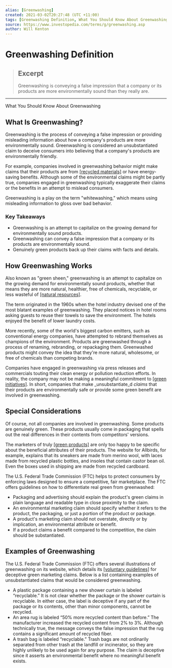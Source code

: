 ```yaml
---
alias: [Greenwashing]
created: 2021-03-02T20:27:48 (UTC +11:00)
tags: [Greenwashing Definition, What You Should Know About Greenwashing]
source: https://www.investopedia.com/terms/g/greenwashing.asp
author: Will Kenton
---
```


# Greenwashing Definition

> ## Excerpt
> Greenwashing is conveying a false impression that a company or its products are more environmentally sound than they really are.

---

What You Should Know About Greenwashing
## What Is Greenwashing?

Greenwashing is the process of conveying a false impression or providing misleading information about how a company's products are more environmentally sound. Greenwashing is considered an unsubstantiated claim to deceive consumers into believing that a company's products are environmentally friendly.

For example, companies involved in greenwashing behavior might make claims that their products are from [[recycled materials]](https://www.investopedia.com/financial-edge/0712/6-things-you-didnt-know-you-can-recycle-for-money.aspx) or have energy-saving benefits. Although some of the environmental claims might be partly true, companies engaged in greenwashing typically exaggerate their claims or the benefits in an attempt to mislead consumers.

Greenwashing is a play on the term "whitewashing," which means using misleading information to gloss over bad behavior.

### Key Takeaways

-   Greenwashing is an attempt to capitalize on the growing demand for environmentally sound products.
-   Greenwashing can convey a false impression that a company or its products are environmentally sound.
-   Genuinely green products back up their claims with facts and details.

## How Greenwashing Works

Also known as "green sheen," greenwashing is an attempt to capitalize on the growing demand for environmentally sound products, whether that means they are more natural, healthier, free of chemicals, recyclable, or less wasteful of [[natural resources]](https://www.investopedia.com/articles/markets-economy/090516/10-countries-most-natural-resources.asp).

The term originated in the 1960s when the hotel industry devised one of the most blatant examples of greenwashing. They placed notices in hotel rooms asking guests to reuse their towels to save the environment. The hotels enjoyed the benefit of lower laundry costs.

More recently, some of the world's biggest carbon emitters, such as conventional energy companies, have attempted to rebrand themselves as champions of the environment. Products are greenwashed through a process of renaming, rebranding, or repackaging them. Greenwashed products might convey the idea that they're more natural, wholesome, or free of chemicals than competing brands.

Companies have engaged in greenwashing via press releases and commercials touting their clean energy or pollution reduction efforts. In reality, the company may not be making a meaningful commitment to [[green initiatives]](https://www.investopedia.com/articles/basics/07/green-investing.asp). In short, companies that make _unsubstantiate_d _claims_ that their products are environmentally safe or provide some green benefit are involved in greenwashing.

## Special Considerations

Of course, not all companies are involved in greenwashing. Some products are genuinely green. These products usually come in packaging that spells out the real differences in their contents from competitors' versions.

The marketers of truly [[green products]](https://www.investopedia.com/articles/stocks/07/green-industries.asp) are only too happy to be specific about the beneficial attributes of their products. The website for Allbirds, for example, explains that its sneakers are made from merino wool, with laces made from recycled plastic bottles, and insoles that contain castor bean oil. Even the boxes used in shipping are made from recycled cardboard.

The U.S. Federal Trade Commission (FTC) helps to protect consumers by enforcing laws designed to ensure a competitive, fair marketplace. The FTC offers guidelines on how to differentiate real green from greenwashed:

-   Packaging and advertising should explain the product's green claims in plain language and readable type in close proximity to the claim.
-   An environmental marketing claim should specify whether it refers to the product, the packaging, or just a portion of the product or package.
-   A product's marketing claim should not overstate, directly or by implication, an environmental attribute or benefit.
-   If a product claims a benefit compared to the competition, the claim should be substantiated.

## Examples of Greenwashing

The U.S. Federal Trade Commission (FTC) offers several illustrations of greenwashing on its website, which details its [[voluntary guidelines]](https://www.ftc.gov/enforcement/rules/rulemaking-regulatory-reform-proceedings/green-guides) for deceptive green marketing claims. Below is a list containing examples of unsubstantiated claims that would be considered greenwashing.

-   A plastic package containing a new shower curtain is labeled “recyclable.” It is not clear whether the package or the shower curtain is recyclable. In either case, the label is deceptive if any part of the package or its contents, other than minor components, cannot be recycled.
-   An area rug is labeled “50% more recycled content than before.” The manufacturer increased the recycled content from 2% to 3%. Although technically true, the message conveys the false impression that the rug contains a significant amount of recycled fiber.
-   A trash bag is labeled “recyclable.” Trash bags are not ordinarily separated from other trash at the landfill or incinerator, so they are highly unlikely to be used again for any purpose. The claim is deceptive since it asserts an environmental benefit where no meaningful benefit exists.
